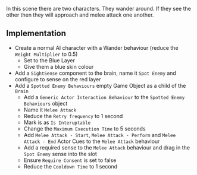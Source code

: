 In this scene there are two characters. They wander around. If they see the other then they will approach and melee attack one another.


## Implementation

  * Create a normal AI character with a Wander behaviour (reduce the `Weight Multiplier` to 0.5)
    * Set to the Blue Layer
    * Give them a blue skin colour
  * Add a `SightSense` component to the brain, name it `Spot Enemy` and configure to sense on the red layer
  * Add a `Spotted Enemy Behaviours` empty Game Object as a child of the `Brain`
    * Add a `Generic Actor Interaction Behaviour` to the `Spotted Enemy Behaviours` object
    * Name it `Melee Attack`
    * Reduce the `Retry frequency` to 1 second
    * Mark is as `Is Interuptable`
    * Change the `Maximum Execution Time` to 5 seconds
    * Add `Melee Attack - Start`, `Melee Attack - Perform` and `Melee Attack - End` Actor Cues to the `Melee Attack` behaviour
    * Add a required sense to the `Melee Attack` behaviour and drag in the `Spot Enemy` sense into the slot
    * Ensure `Require Consent` is set to false
    * Reduce the `Cooldown Time` to 1 second
